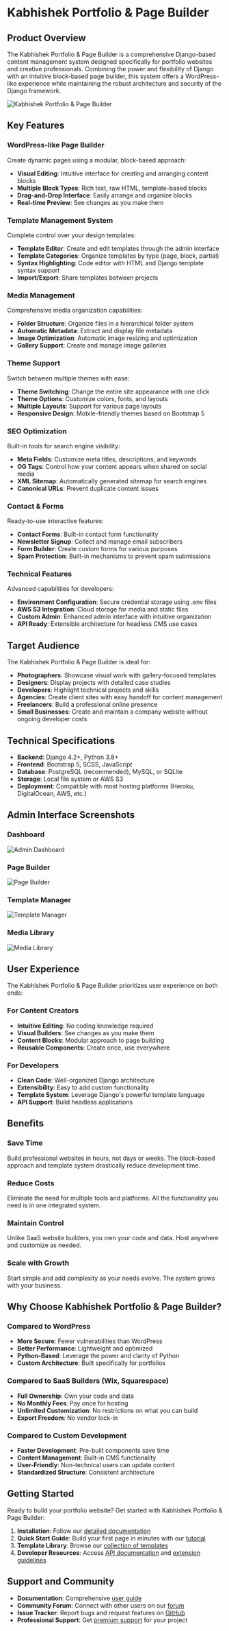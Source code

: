 # Kabhishek Portfolio & Page Builder

## Product Overview

The Kabhishek Portfolio & Page Builder is a comprehensive Django-based content management system designed specifically for portfolio websites and creative professionals. Combining the power and flexibility of Django with an intuitive block-based page builder, this system offers a WordPress-like experience while maintaining the robust architecture and security of the Django framework.

![Kabhishek Portfolio & Page Builder](/static/img/product-banner.jpg)

## Key Features

### WordPress-like Page Builder

Create dynamic pages using a modular, block-based approach:

- **Visual Editing**: Intuitive interface for creating and arranging content blocks
- **Multiple Block Types**: Rich text, raw HTML, template-based blocks
- **Drag-and-Drop Interface**: Easily arrange and organize blocks
- **Real-time Preview**: See changes as you make them

### Template Management System

Complete control over your design templates:

- **Template Editor**: Create and edit templates through the admin interface
- **Template Categories**: Organize templates by type (page, block, partial)
- **Syntax Highlighting**: Code editor with HTML and Django template syntax support
- **Import/Export**: Share templates between projects

### Media Management

Comprehensive media organization capabilities:

- **Folder Structure**: Organize files in a hierarchical folder system
- **Automatic Metadata**: Extract and display file metadata
- **Image Optimization**: Automatic image resizing and optimization
- **Gallery Support**: Create and manage image galleries

### Theme Support

Switch between multiple themes with ease:

- **Theme Switching**: Change the entire site appearance with one click
- **Theme Options**: Customize colors, fonts, and layouts
- **Multiple Layouts**: Support for various page layouts
- **Responsive Design**: Mobile-friendly themes based on Bootstrap 5

### SEO Optimization

Built-in tools for search engine visibility:

- **Meta Fields**: Customize meta titles, descriptions, and keywords
- **OG Tags**: Control how your content appears when shared on social media
- **XML Sitemap**: Automatically generated sitemap for search engines
- **Canonical URLs**: Prevent duplicate content issues

### Contact & Forms

Ready-to-use interactive features:

- **Contact Forms**: Built-in contact form functionality
- **Newsletter Signup**: Collect and manage email subscribers
- **Form Builder**: Create custom forms for various purposes
- **Spam Protection**: Built-in mechanisms to prevent spam submissions

### Technical Features

Advanced capabilities for developers:

- **Environment Configuration**: Secure credential storage using .env files
- **AWS S3 Integration**: Cloud storage for media and static files
- **Custom Admin**: Enhanced admin interface with intuitive organization
- **API Ready**: Extensible architecture for headless CMS use cases

## Target Audience

The Kabhishek Portfolio & Page Builder is ideal for:

- **Photographers**: Showcase visual work with gallery-focused templates
- **Designers**: Display projects with detailed case studies
- **Developers**: Highlight technical projects and skills
- **Agencies**: Create client sites with easy handoff for content management
- **Freelancers**: Build a professional online presence
- **Small Businesses**: Create and maintain a company website without ongoing developer costs

## Technical Specifications

- **Backend**: Django 4.2+, Python 3.8+
- **Frontend**: Bootstrap 5, SCSS, JavaScript
- **Database**: PostgreSQL (recommended), MySQL, or SQLite
- **Storage**: Local file system or AWS S3
- **Deployment**: Compatible with most hosting platforms (Heroku, DigitalOcean, AWS, etc.)

## Admin Interface Screenshots

### Dashboard
![Admin Dashboard](/static/img/screenshots/dashboard.jpg)

### Page Builder
![Page Builder](/static/img/screenshots/page-builder.jpg)

### Template Manager
![Template Manager](/static/img/screenshots/template-manager.jpg)

### Media Library
![Media Library](/static/img/screenshots/media-library.jpg)

## User Experience

The Kabhishek Portfolio & Page Builder prioritizes user experience on both ends:

### For Content Creators
- **Intuitive Editing**: No coding knowledge required
- **Visual Builders**: See changes as you make them
- **Content Blocks**: Modular approach to page building
- **Reusable Components**: Create once, use everywhere

### For Developers
- **Clean Code**: Well-organized Django architecture
- **Extensibility**: Easy to add custom functionality
- **Template System**: Leverage Django's powerful template language
- **API Support**: Build headless applications

## Benefits

### Save Time
Build professional websites in hours, not days or weeks. The block-based approach and template system drastically reduce development time.

### Reduce Costs
Eliminate the need for multiple tools and platforms. All the functionality you need is in one integrated system.

### Maintain Control
Unlike SaaS website builders, you own your code and data. Host anywhere and customize as needed.

### Scale with Growth
Start simple and add complexity as your needs evolve. The system grows with your business.

## Why Choose Kabhishek Portfolio & Page Builder?

### Compared to WordPress
- **More Secure**: Fewer vulnerabilities than WordPress
- **Better Performance**: Lightweight and optimized
- **Python-Based**: Leverage the power and clarity of Python
- **Custom Architecture**: Built specifically for portfolios

### Compared to SaaS Builders (Wix, Squarespace)
- **Full Ownership**: Own your code and data
- **No Monthly Fees**: Pay once for hosting
- **Unlimited Customization**: No restrictions on what you can build
- **Export Freedom**: No vendor lock-in

### Compared to Custom Development
- **Faster Development**: Pre-built components save time
- **Content Management**: Built-in CMS functionality
- **User-Friendly**: Non-technical users can update content
- **Standardized Structure**: Consistent architecture

## Getting Started

Ready to build your portfolio website? Get started with Kabhishek Portfolio & Page Builder:

1. **Installation**: Follow our [detailed documentation](/docs/installation)
2. **Quick Start Guide**: Build your first page in minutes with our [tutorial](/docs/quickstart)
3. **Template Library**: Browse our [collection of templates](/templates)
4. **Developer Resources**: Access [API documentation](/docs/api) and [extension guidelines](/docs/extending)

## Support and Community

- **Documentation**: Comprehensive [user guide](/docs)
- **Community Forum**: Connect with other users on our [forum](/forum)
- **Issue Tracker**: Report bugs and request features on [GitHub](https://github.com/kabhishek18/portfolio)
- **Professional Support**: Get [premium support](/support) for your project